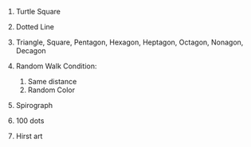1. Turtle Square

2. Dotted Line

3. Triangle, Square, Pentagon, Hexagon, Heptagon, Octagon, Nonagon, Decagon

4. Random Walk
Condition:
    1. Same distance
    2. Random Color

5. Spirograph

6. 100 dots

7. Hirst art